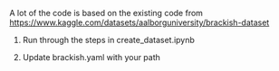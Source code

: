 A lot of the code is based on the existing code from https://www.kaggle.com/datasets/aalborguniversity/brackish-dataset

1. Run through the steps in create_dataset.ipynb

2. Update brackish.yaml with your path
